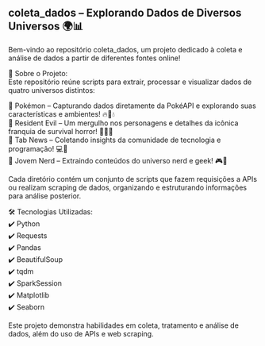 ## coleta_dados – Explorando Dados de Diversos Universos 🌍📊

Bem-vindo ao repositório coleta_dados, um projeto dedicado à coleta e análise de dados a partir de diferentes fontes online!

📌 Sobre o Projeto:  
Este repositório reúne scripts para extrair, processar e visualizar dados de quatro universos distintos:

📁 Pokémon – Capturando dados diretamente da PokéAPI e explorando suas características e ambientes! 🔥🌱💧  
📁 Resident Evil – Um mergulho nos personagens e detalhes da icônica franquia de survival horror! 🧟‍♂️🔫  
📁 Tab News – Coletando insights da comunidade de tecnologia e programação! 💻🚀  
📁 Jovem Nerd – Extraindo conteúdos do universo nerd e geek! 🎮📖  

Cada diretório contém um conjunto de scripts que fazem requisições a APIs ou realizam scraping de dados, organizando e estruturando informações para análise posterior.

🛠 Tecnologias Utilizadas:  
✔️ Python  
✔️ Requests  
✔️ Pandas  
✔️ BeautifulSoup  
✔️ tqdm  
✔️ SparkSession  
✔️ Matplotlib  
✔️ Seaborn  

Este projeto demonstra habilidades em coleta, tratamento e análise de dados, além do uso de APIs e web scraping.

